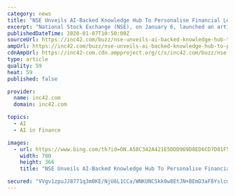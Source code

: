 ```yaml
---
category: news
title: "NSE Unveils AI-Backed Knowledge Hub To Personalise Financial Learning"
excerpt: "National Stock Exchange (NSE), on January 6, launched an artificial intelligence (AI)-powered platform, NSE Knowledge Hub, to assist banking, financial services and insurance (BFSI ... Citing an Accenture report, Goyal said that AI and Machine learning has the potential to contribute $1 Tn to the Indian economy by 2035."
publishedDateTime: 2020-01-07T10:50:00Z
sourceUrl: https://inc42.com/buzz/nse-unveils-ai-backed-knowledge-hub-to-personalise-financial-learning/
ampUrl: https://inc42.com/buzz/nse-unveils-ai-backed-knowledge-hub-to-personalise-financial-learning/amp/
cdnAmpUrl: https://inc42-com.cdn.ampproject.org/c/s/inc42.com/buzz/nse-unveils-ai-backed-knowledge-hub-to-personalise-financial-learning/amp/
type: article
quality: 59
heat: 59
published: false

provider:
  name: inc42.com
  domain: inc42.com

topics:
  - AI
  - AI in Finance

images:
  - url: https://www.bing.com/th?id=ON.A58C342A421E5DDD969D8ED6CD7D01F5
    width: 700
    height: 366
    title: "NSE Unveils AI-Backed Knowledge Hub To Personalise Financial Learning"

secured: "VVgv1zpuJJ8771q3m0KE/NjU6L1CCa/WNKUNCSkk0w8EtJN+BEmD3aF8Yslcm2ziKRm0l9SRXYJyrQpM1oHW4EBEx1yIPJmqC3czmfBe59FAqei1+5s63JoVstAUY7D+H+suVbMnYOzN9dqNP8FW3j0fB0Izj/JFiaSpIVYuRNO7TcbkgBhV3EguXqVbnK979PKGYGe1TjHSTKRHAs6RjFButAHdibwElnuR2eaWJss2OLdlKcUmvXbw3pjkUXA7uMCUbkcQ2HFac5RyUfO4Nw==;C63U9yshQDm0qkvkncWE3Q=="
---
```


